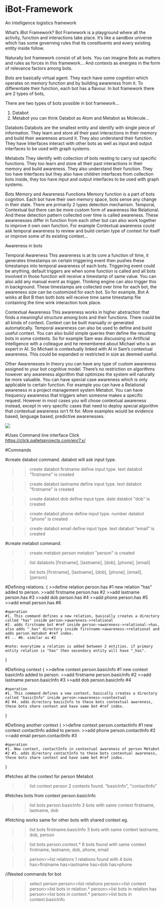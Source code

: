 # iBot-Framework
An intelligence logistics framework

What’s iBot Framework?
Bot Framework is a playground where all the activity, function and interactions take place. It’s like a sandbox universe which has some governing rules that its constituents and every existing entity inside follow.

Naturally bot framework consist of all bots. You can imagine Bots as matters and rules as forces in this framework… And contexts as energies in the form of relevance factors among bots.

Bots are basically virtual agent. They each have some cognition which operates on memory function and by building awareness from it. To differentiate their function, each bot has a flavour. In bot framework there are 2 types of bots,

There are two types of bots possible in bot framework…

1. Databot
2. Metabot
you can think Databot as Atom and Metabot as Molecule…

Databots
Databots are the smallest entity and identify with single piece of information. They learn and store all their past interactions in their memory and build their awareness around it. They also understand their function. They have Interfaces interact with other bots as well as input and output interfaces to be used with graph systems.

Metabots
They identify with collection of bots nesting to carry out specific functions. They too learn and store all their past interactions in their memory and build awareness. They also understand their function. They too have Interfaces but they also have children interfaces from collection bots inside, they too have input and output interfaces to be used with graph systems.

Bots Memory and Awareness Functions
Memory function is a part of bots cognition. Each bot have their own memory space, bots sense any change in their state. There are primarily 2 types detection mechanism. Temporal, Contextual but there can be more custom form of awareness like Relational. And these detection pattern collected over time is called awareness. These awarenesses differ in function from each other but can also work together to improve it own own function. For example Contextual awareness could ask temporal awareness to review and build certain type of context for itself or improve some of its existing context…

Awareness in bots

Temporal Awareness
This awareness is at its core a function of time, it generates timestamps on certain triggering event then pushes these timestamps into temporal awareness of each bots. Triggering event could be anything, default triggers are when some function is called and all bots involved in those function will receive a timestamp of same value. You can also add any manual event as trigger. Thinking engine can also trigger this in background. These timestamps are collected over time for each bot, the awareness size can be customized for each bot. So for example, Bot A winks at Bot B then both bots will receive time same timestamp file containing the time wink interaction took place.

Contextual Awareness
This awareness works in higher abstraction that finds a meaningful structure among bots and their functions. There could be all kinds of context. Context can be built manually or generated automatically. Temporal awareness can also be used to define and build useful context. You can also build simple queries then define the resulting bots in some contexts. So for example Sam was discussing on Artificial Intelligence with a colleague and he remembered about Michael who is an expert in AI. So Michael is contextually linked with AI in Sam’s contextual awareness. This could be expanded or restricted in size as deemed useful.

Other Awarenesses
In theory you can have any type of custom awareness assigned to your bot cognitive model. There’s no restriction on algorithms however any awareness algorithm that optimizes the system will naturally be more valuable. You can have special case awareness which is only applicable to certain function. For example you can have a Relational awareness in a project management system Metabot. You can have frequency awareness that triggers when someone makes a specific request. However in most cases you will chose contextual awareness instead, except in very specific cases that need to deploy special algorithm that contextual awareness isn’t fit for. More examples would be evidence based, language based, predictive awarenesses.

<img src="https://github.com/meta-machine/iBot-Framework/blob/master/iBots.png" />

#Uses Command line interface Click https://click.palletsprojects.com/en/7.x/

#Commands

#create databot command. databot will ask input type. 

>>create databot firstname
    define input type.
>>text
    databot "firstname" is created

>>create databot lastname
    define input type.
>>text
    databot "firstname" is created


>>create databot dob
    define input type.
>>date
    databot "dob" is created


>>create databot phone
    define input type.
>>number
    databot "phone" is created

>>create databot email
    define input type.
>>text
    databot "email" is created    

#create metabot command.

>>create metabot person
    metabot "person" is created

>>list databots
    [firstname], [lastname], [dob], [phone], [email]

>>list bots
    [firstname], [lastname], [dob], [phone], [email], [person]




#Defining relations.
{
    >>define relation person.has    #1
        new relation "has" added to person.
    >>add firstname person.has      #2
    >>add lastname person.has       #3
    >>add dob person.has            #4
    >>add phone person.has          #5
    >>add email person.has          #6

    #operation
    #1. This command defines a new relation, basically creates a directory called "has" inside person->awareness->relational
    #2. adds firstname bot #ref inside person->awareness->relational->has, also adds "_has" directory inside firstname->awareness->relational and adds person metabot #ref index.
    #3 .. #6. similar as #2

    #note: everytime a relation is added between 2 entities. if primary entity relation is "has" then secondary entity will have "_has". 
}


#Defining context
{
    >>define context person.basicInfo           #1
        new context basicInfo added to person.
    >>add firstname person.basicInfo            #2
    >>add lastname person.basicInfo             #3
    >>add dob person.basicInfo                  #4

    #operation
    #1. This command defines a new context, basically creates a directory called "basicInfo" inside person->awareness->contextual
    #2 #4. adds directory basicInfo to these bots contextual awareness, these bots share context and have same bot #ref index. 
}

#Defining another context
{
    >>define context person.contactInfo         #1
        new context contactInfo added to person.
    >>add phone person.contactInfo              #2
    >>add email person.contactInfo              #3

    #operation
    #1. New context, contactInfo in contextual awareness of person Metabot
    #2 #3. adds directory contactInfo to these bots contextual awareness, these bots share context and have same bot #ref index. 
}

#fetches all the context for person Metabot
>>list context person
    2 contexts found.
    "basicInfo", "contactInfo"

#fetches bots from context person.basicInfo
>>list bots person.basicInfo
    3 bots with same context
    firstname, lastname, dob

#fetching works same for other bots with shared context eg.
>>list bots firstname.basicInfo
    3 bots with same context
    lastname, dob, person




>>list bots person.context.*
    6 bots found with same context
    firstname, lastname, dob, phone, email


>>person>>list relations
    1 relations found with 4 bots
    has>firstname
    has>lastname
    has>dob
    has>phone

//Nested commands for bot
>>select person
>>person>>list relations
>>person>>list context
>>person>>list bots in relation.*
>>person>>list bots in relation.has
>>person>>list bots in context.*
>>person>>list bots in context.basicInfo


